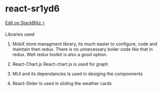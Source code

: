 # react-sr1yd6

[Edit on StackBlitz ⚡️](https://stackblitz.com/edit/react-sr1yd6)

Libraries used

1. MobX
   store managment library, its much easier to configure, code and maintain then redux. There is no unnecessary boiler code like that in redux. Well redux toolkit is also a good option.

2. React-Chart.js
   React-chart.js is used for graph

3. MUI and its dependancies
   Is used in desiging the componnents

4. React-Slider
   Is used in sliding the weather cards

